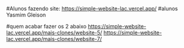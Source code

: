 #Alunos fazendo site:
https://simple-website-lac.vercel.app/
#alunos
Yasmim
Gleison

#quem acabar fazer os 2 abaixo
https://simple-website-lac.vercel.app/mais-clones/website-5/
https://simple-website-lac.vercel.app/mais-clones/website-7/
